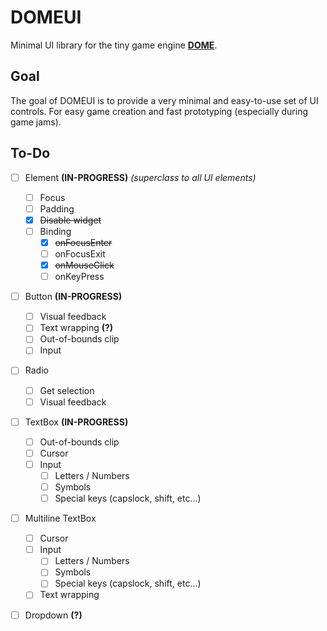 # DOMEUI
Minimal UI library for the tiny game engine **[DOME](https://github.com/domeengine/dome)**.

## Goal
The goal of DOMEUI is to provide a very minimal and easy-to-use set of UI controls.
For easy game creation and fast prototyping (especially during game jams).

## To-Do
- [ ] Element **(IN-PROGRESS)** _(superclass to all UI elements)_
  - [ ] Focus
  - [ ] Padding
  - [x] ~~Disable widget~~
  - [ ] Binding
    - [x] ~~onFocusEnter~~
    - [ ] onFocusExit
    - [x] ~~onMouseClick~~
    - [ ] onKeyPress
- [ ] Button **(IN-PROGRESS)**
  - [ ] Visual feedback
  - [ ] Text wrapping **(?)**
  - [ ] Out-of-bounds clip
  - [ ] Input
- [ ] Radio
  - [ ] Get selection
  - [ ] Visual feedback
- [ ] TextBox **(IN-PROGRESS)**
  - [ ] Out-of-bounds clip
  - [ ] Cursor
  - [ ] Input
    - [ ] Letters / Numbers
    - [ ] Symbols
    - [ ] Special keys (capslock, shift, etc...)
- [ ] Multiline TextBox
  - [ ] Cursor
  - [ ] Input
    - [ ] Letters / Numbers
    - [ ] Symbols
    - [ ] Special keys (capslock, shift, etc...)
  - [ ] Text wrapping
- [ ] Dropdown **(?)**

